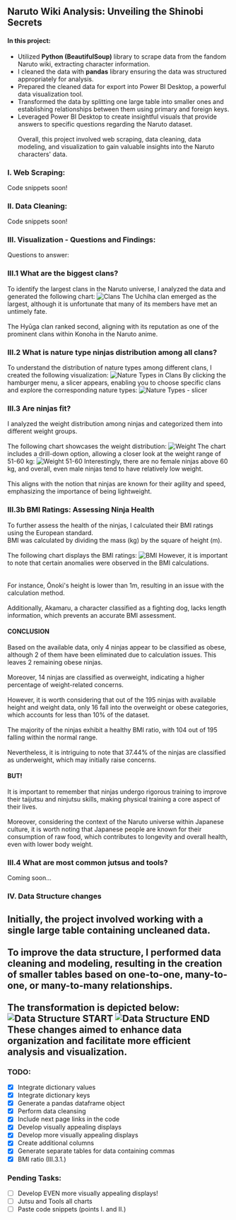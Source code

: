 ## Naruto Wiki Analysis: Unveiling the Shinobi Secrets
#### In this project: 
- Utilized **Python (BeautifulSoup)** library to scrape data from the fandom Naruto wiki, extracting character information.
- I cleaned the data with **pandas** library ensuring the data was structured appropriately for analysis.
- Prepared the cleaned data for export into Power BI Desktop, a powerful data visualization tool.
- Transformed the data by splitting one large table into smaller ones and establishing relationships between them using primary and foreign keys.
- Leveraged Power BI Desktop to create insightful visuals that provide answers to specific questions regarding the Naruto dataset.
<br/><br/>
Overall, this project involved web scraping, data cleaning, data modeling, and visualization to gain valuable insights into the Naruto characters' data.
### I. Web Scraping:
Code snippets soon!
### II. Data Cleaning:
Code snippets soon!
### III. Visualization - Questions and Findings:
Questions to answer:

### III.1 What are the biggest clans? 
To identify the largest clans in the Naruto universe, I analyzed the data and generated the following chart:
![Clans](screenshots/naruto_pbi_clans.png)
The Uchiha clan emerged as the largest, although it is unfortunate that many of its members have met an untimely fate. <br/><br/>
The Hyūga clan ranked second, aligning with its reputation as one of the prominent clans within Konoha in the Naruto anime.
### III.2 What is nature type ninjas distribution among all clans? 
To understand the distribution of nature types among different clans, I created the following visualization:
![Nature Types in Clans](screenshots/naruto_pbi_nature1.png)
By clicking the hamburger menu, a slicer appears, enabling you to choose specific clans and explore the corresponding nature types:
![Nature Types - slicer](screenshots/naruto_pbi_nature2.png)

### III.3 Are ninjas fit? 
I analyzed the weight distribution among ninjas and categorized them into different weight groups. 
<br/><br/>The following chart showcases the weight distribution:
![Weight](screenshots/naruto_pbi_weight1.png)
The chart includes a drill-down option, allowing a closer look at the weight range of 51-60 kg:
![Weight 51-60](screenshots/naruto_pbi_weight2.png)
Interestingly, there are no female ninjas above 60 kg, and overall, even male ninjas tend to have relatively low weight. 
<br/><br/>
This aligns with the notion that ninjas are known for their agility and speed, emphasizing the importance of being lightweight.

### III.3b BMI Ratings: Assessing Ninja Health
To further assess the health of the ninjas, I calculated their BMI ratings using the European standard. <br/>
BMI was calculated by dividing the mass (kg) by the square of height (m). <br/><br/>
The following chart displays the BMI ratings:
![BMI](screenshots/naruto_BMI_raport.png)
However, it is important to note that certain anomalies were observed in the BMI calculations. <br/><br/>
<br/>
For instance, Ōnoki's height is lower than 1m, resulting in an issue with the calculation method. <br/>
<br/>
Additionally, Akamaru, a character classified as a fighting dog, lacks length information, which prevents an accurate BMI assessment.
#### CONCLUSION
Based on the available data, only 4 ninjas appear to be classified as obese, although 2 of them have been eliminated due to calculation issues. This leaves 2 remaining obese ninjas.
<br/><br/>
Moreover, 14 ninjas are classified as overweight, indicating a higher percentage of weight-related concerns.
<br/><br/>
However, it is worth considering that out of the 195 ninjas with available height and weight data, only 16 fall into the overweight or obese categories, which accounts for less than 10% of the dataset.
<br/><br/>
The majority of the ninjas exhibit a healthy BMI ratio, with 104 out of 195 falling within the normal range.
<br/><br/>
Nevertheless, it is intriguing to note that 37.44% of the ninjas are classified as underweight, which may initially raise concerns. 
#### BUT!
It is important to remember that ninjas undergo rigorous training to improve their taijutsu and ninjutsu skills, making physical training a core aspect of their lives.
<br/><br/>
Moreover, considering the context of the Naruto universe within Japanese culture, it is worth noting that Japanese people are known for their consumption of raw food, which contributes to longevity and overall health, even with lower body weight.


### III.4 What are most common jutsus and tools? 
Coming soon...

### IV. Data Structure changes
Initially, the project involved working with a single large table containing uncleaned data.<br/><br/> 
To improve the data structure, I performed data cleaning and modeling, resulting in the creation of smaller tables based on one-to-one, many-to-one, or many-to-many relationships. <br/><br/>
The transformation is depicted below:
![Data Structure START](screenshots/naruto_data1.png)
![Data Structure END](screenshots/naruto_data2.png)
These changes aimed to enhance data organization and facilitate more efficient analysis and visualization.
------------------------------------------------
### TODO:
- [x] Integrate dictionary values
- [x] Integrate dictionary keys
- [x] Generate a pandas dataframe object
- [x] Perform data cleansing
- [x] Include next page links in the code
- [x] Develop visually appealing displays
- [x] Develop more visually appealing displays
- [x] Create additional columns
- [x] Generate separate tables for data containing commas
- [x] BMI ratio (III.3.1.)

### Pending Tasks:
- [ ] Develop EVEN more visually appealing displays!
- [ ] Jutsu and Tools all charts
- [ ] Paste code snippets (points I. and II.)